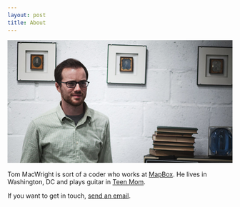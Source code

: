 ```yaml
---
layout: post
title: About
---
```


<img src="/graphics/about.jpg" />

Tom MacWright is sort of a coder who works at [MapBox](https://www.mapbox.com/).
He lives in Washington, DC and plays guitar in [Teen Mom](http://teenmomdc.com/).

If you want to get in touch, <a href='mailto:tom@macwright.org'>send an email</a>.
